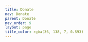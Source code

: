 ```yaml
---
title: Donate
nav: Donate
parent: Donate
nav_order: 9
layout: page
title_color: rgba(36, 138, 7, 0.893)
---
```

